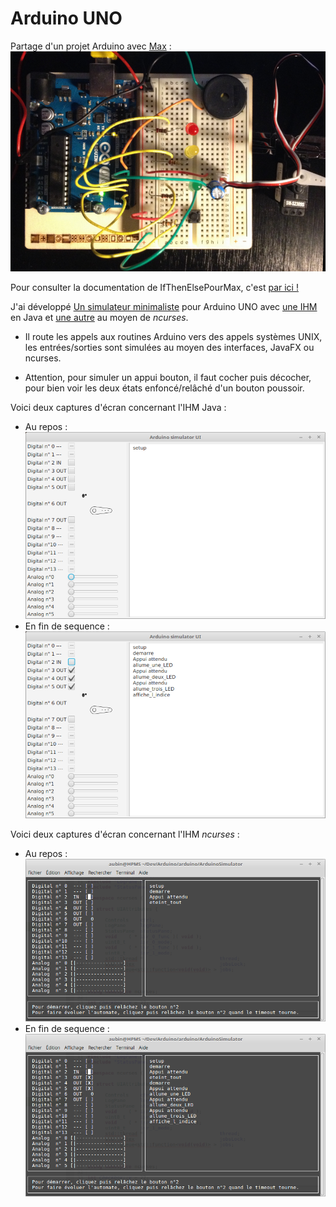 # Arduino UNO

Partage d'un projet Arduino avec [Max](https://github.com/exancillatus) :
![Le montage en fils volants](img/board.png)

Pour consulter la documentation de IfThenElsePourMax, c'est
[par ici !](https://aubinmahe.github.io/arduino/IfThenElsePourMax/doc/html/index.html)

J'ai développé [Un simulateur minimaliste](ArduinoSimulator) pour Arduino UNO avec [une IHM](hpms.app.arduinosim) en Java et [une autre](ArduinoSimulator/src/ncurses) au moyen de *ncurses*.

* Il route les appels aux routines Arduino vers des appels systèmes UNIX, les entrées/sorties sont simulées au moyen des interfaces, JavaFX ou ncurses.

* Attention, pour simuler un appui bouton, il faut cocher puis décocher, pour bien voir les deux états enfoncé/relâché d'un bouton poussoir.

Voici deux captures d'écran concernant l'IHM Java :

* Au repos : ![Au repos](ArduinoSimulator/img/arduinosim-java-1.png)
* En fin de sequence : ![En fin de séquence](ArduinoSimulator/img/arduinosim-java-2.png)

Voici deux captures d'écran concernant l'IHM *ncurses* :

* Au repos : ![Au repos](ArduinoSimulator/img/arduinosim-ncurses-1.png)
* En fin de sequence : ![En fin de séquence](ArduinoSimulator/img/arduinosim-ncurses-2.png)
